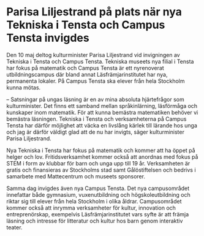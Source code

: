 # Parisa Liljestrand på plats när nya Tekniska i Tensta och Campus Tensta invigdes

Den 10 maj deltog kulturminister Parisa Liljestrand vid invigningen av Tekniska i Tensta och Campus Tensta. Tekniska museets nya filial i Tensta har fokus på matematik och Campus Tensta är ett nyrenoverat utbildningscampus där bland annat Läsfrämjarinstitutet har nya, permanenta lokaler. På Campus Tensta ska elever från hela Stockholm kunna mötas.

– Satsningar på ungas läsning är en av mina absoluta hjärtefrågor som kulturminister. Det finns ett samband mellan språkinlärning, läsförmåga och kunskaper inom matematik. För att kunna bemästra matematiken behöver vi bemästra läsningen. Tekniska i Tensta och verksamheterna på Campus Tensta har därför möjlighet att väcka en livslång kärlek till lärande hos unga och jag är därför väldigt glad att de nu har invigts, säger kulturminister Parisa Liljestrand.

Nya Tekniska i Tensta har fokus på matematik och kommer att ha öppet på helger och lov. Fritidsverksamhet kommer också att anordnas med fokus på STEM i form av klubbar för barn och unga upp till 19 år. Verksamheten är gratis och finansieras av Stockholms stad samt Gålöstiftelsen och bedrivs i samarbete med Mattecentrum och museets sponsorer.

Samma dag invigdes även nya Campus Tensta. Det nya campusområdet innefattar både gymnasium, vuxenutbildning och högskoleutbildning och riktar sig till elever från hela Stockholm i olika åldrar. Campusområdet kommer också att inrymma verksamheter för kultur, innovation och entreprenörskap, exempelvis Läsfrämjarinstitutet vars syfte är att främja läsning och intresse för litteratur och kultur hos barn genom interaktiv teater.

